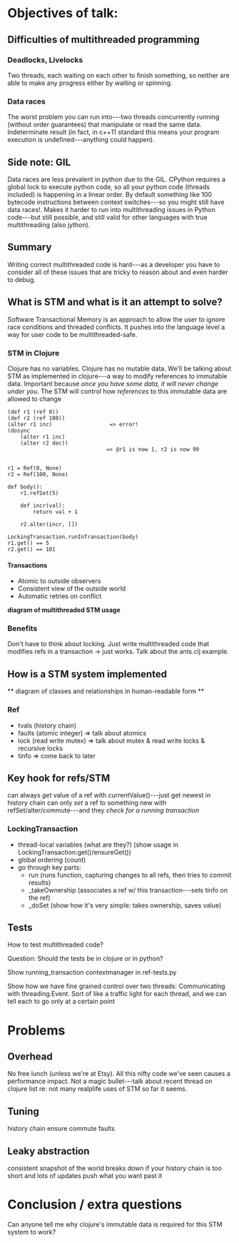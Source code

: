 # Objectives of talk:

## Difficulties of multithreaded programming

### Deadlocks, Livelocks

Two threads, each waiting on each other to finish something, so neither are able to make any progress either by waiting or spinning.

### Data races

The worst problem you can run into---two threads concurrently running (without order guarantees) that manipulate or read the same data. Indeterminate result (in fact, in c++11 standard this means your program execution is undefined---anything could happen).

## Side note: GIL

Data races are less prevalent in python due to the GIL. CPython requires a global lock to execute python code, so all your python code (threads included) is happening in a linear order. By default something like 100 bytecode instructions between context switches---so you might still have data races!.  Makes it harder to run into multithreading issues in Python code---but still possible, and still valid for other languages with true multithreading (also jython). 

## Summary

Writing correct multithreaded code is hard---as a developer you have to consider all of these issues that are tricky to reason about and even harder to debug. 

## What is STM and what is it an attempt to solve?

Software Transactional Memory is an approach to allow the user to ignore race conditions and threaded conflicts. It pushes into the language level a way for user code to be multithreaded-safe. 

### STM in Clojure

Clojure has no variables. Clojure has no mutable data. We'll be talking about STM as implemented in clojure---a way to modify references to immutable data. Important because *once you have some data, it will never change under you*. The STM will control how *references* to this immutable data are allowed to change

    (def r1 (ref 0))
    (def r2 (ref 100))
    (alter r1 inc)                  => error!
    (dosync 
        (alter r1 inc)
        (alter r2 dec))   
                                   => @r1 is now 1, r2 is now 99
    

    r1 = Ref(0, None)
    r2 = Ref(100, None)

    def body():
        r1.refSet(5)

        def incr(val):
            return val + 1
        
        r2.alter(incr, [])

    LockingTransaction.runInTransaction(body)
    r1.get() == 5
    r2.get() == 101

#### Transactions

* Atomic to outside observers
* Consistent view of the outside world
* Automatic retries on conflict

**diagram of multithreaded STM usage**

### Benefits

Don't have to think about locking. Just write multithreaded code that modifies refs in a transaction -> just works. Talk about the ants.clj example.

## How is a STM system implemented

** diagram of classes and relationships in human-readable form **

### Ref

* tvals (history chain)
* faults (atomic integer) => talk about atomics
* lock (read write mutex) => talk about mutex & read write locks & recursive locks
* tinfo => come  back to later

## Key hook for refs/STM

can always *get* value of a ref with currentValue()---just get newest in history chain
can only *set* a ref to something new with refSet/alter/commute---and they _check for a running transaction_

### LockingTransaction

* thread-local variables (what are they?) (show usage in LockingTransaction:get()/ensureGet())
* global ordering (count)
* go through key parts:
    * run (runs function, capturing changes to all refs, then tries to commit results)
    * _takeOwnership (associates a ref w/ this transaction---sets tinfo on the ref)
    * _doSet (show how it's very simple: takes ownership, saves value)


## Tests

How to test multithreaded code?

Question: Should the tests be in clojure or in python?

Show running_transaction contextmanager in ref-tests.py

Show how we have fine grained control over two threads: Communicating with threading.Event. Sort of like a traffic light for each thread, and we can tell each to go only at a certain point

# Problems

## Overhead

No free lunch (unless we're at Etsy). All this nifty code we've seen causes a performance impact. Not a magic bullet---talk about recent thread on clojure list re: not many realplife uses of STM so far it seems. 

## Tuning

history chain
ensure
commute
faults

## Leaky abstraction

consistent snapshot of the world breaks down if your history chain is too short and lots of updates push what you want past it

# Conclusion / extra questions

Can anyone tell me why clojure's immutable data is required for this STM system to work?